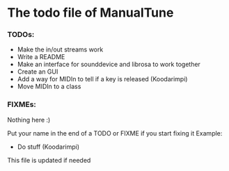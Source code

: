  # The todo file of ManualTune

 ### TODOs:
 - Make the in/out streams work
 - Write a README
 - Make an interface for sounddevice and librosa to work together
 - Create an GUI
 - Add a way for MIDIn to tell if a key is released (Koodarimpi)
 - Move MIDIn to a class
 ### FIXMEs:
 Nothing here :)

Put your name in the end of a TODO or FIXME if you start fixing it
Example:
 - Do stuff (Koodarimpi)

This file is updated if needed